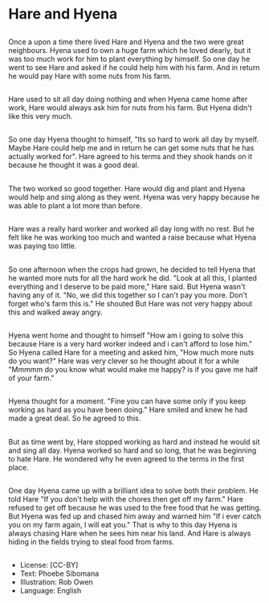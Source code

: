 # Hare and Hyena

##
Once a upon a time there lived Hare and Hyena and
the two were great neighbours.
Hyena used to own a huge farm which he loved
dearly, but it was too much work for him to plant
everything by himself.
So one day he went to see Hare and asked if he
could help him with his farm. And in return he would
pay Hare with some nuts from his farm.

##
Hare used to sit all day doing
nothing and when Hyena came
home after work, Hare would
always ask him for nuts from his
farm.
But Hyena didn't like this very
much.

##
So one day Hyena thought to
himself, "Its so hard to work all day
by myself. Maybe Hare could help
me and in return he can get some
nuts that he has actually worked
for".
Hare agreed to his terms and they
shook hands on it because he
thought it was a good deal.

##
The two worked so good together.
Hare would dig and plant and
Hyena would help and sing along as
they went.
Hyena was very happy because he
was able to plant a lot more than
before.

##
Hare was a really hard worker and
worked all day long with no rest.
But he felt like he was working too
much and wanted a raise because
what Hyena was paying too little.

##
So one afternoon when the crops
had grown, he decided to tell Hyena
that he wanted more nuts for all the
hard work he did.
"Look at all this, I planted
everything and I deserve to be paid
more," Hare said.
But Hyena wasn't having any of it.
"No, we did this together so I can't
pay you more. Don't forget who's
farm this is." He shouted
But Hare was not very happy about
this and walked away angry.

##
Hyena went home and thought to
himself "How am i going to solve
this because Hare is a very hard
worker indeed and i can't afford to
lose him."
So Hyena called Hare for a meeting
and asked him, "How much more
nuts do you want?"
Hare was very clever so he thought
about it for a while "Mmmmm do
you know what would make me
happy? is if you gave me half of
your farm."

##
Hyena thought for a moment. "Fine
you can have some only if you keep
working as hard as you have been
doing."
Hare smiled and knew he had made
a great deal. So he agreed to this.

##
But as time went by, Hare stopped
working as hard and instead he
would sit and sing all day.
Hyena worked so hard and so long,
that he was beginning to hate Hare.
He wondered why he even agreed
to the terms in the first place.

##
One day Hyena came up with a
brilliant idea to solve both their
problem.
He told Hare "If you don't help with
the chores then get off my farm."
Hare refused to get off because he
was used to the free food that he
was getting.
But Hyena was fed up and chased
him away and warned him "If i ever
catch you on my farm again, I will
eat you."
That is why to this day Hyena is
always chasing Hare when he sees
him near his land. And Hare is
always hiding in the fields trying to
steal food from farms.

##
* License: [CC-BY]
* Text: Phoebe Sibomana
* Illustration: Rob Owen
* Language: English

